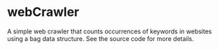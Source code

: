 ﻿# webCrawler
A simple web crawler that counts occurrences of keywords in websites using a bag data structure. See the source code for more details. 